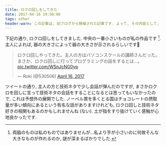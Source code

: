 ```yaml
---
title: ロクロ回しをしてきた
date: 2017-04-16 19:50:00
tags: other
header-warn: この記事は, 旧ブログから移植された記事です. よって, その内容として, 旧ブログに依存した文脈が含まれている可能性があります. 予めご了承下さい.
---
```


下記の通り, ロクロ回しをしてきました.
中央の一番小さいものが私の作品です [^1].
主人によれば, 器の大きさによって器の大きさが示されるらしいです:thinking:

<blockquote class="twitter-tweet tw-align-center"><p lang="ja" dir="ltr">ロクロ回しやってきた。主人の方はパソコンスクールの講師さんだった。まさか、ロクロ回しに行ってプログラミングの話をするとは…。 <a href="https://t.co/WSnJcNG0yp">pic.twitter.com/WSnJcNG0yp</a></p>&mdash; Roki (@530506) <a href="https://twitter.com/530506/status/853509025387773952?ref_src=twsrc%5Etfw">April 16, 2017</a></blockquote> <script async src="https://platform.twitter.com/widgets.js" charset="utf-8"></script>

<!--more-->

ツイートの通り, 主人の方と技術ネタで少し会話が弾んだのですが, 
まさかロクロを回しに言って技術ネタの会話をすることになるとは思ってもいなかったので,
これは予想外の展開でした.
ノーベル賞を多くとる国はチョコレートの摂取量が多い傾向にあるという有名な話がありますけれども,
ロクロ回しと技術ネタ好きの相関もあるのかもしれませんね (ない).
土が指をすり抜けていく感触が心地良かったです.

[^1]: 両脇のものは私のものではありませんが...私より手が小さいのに何故そんな大きなものが作れるのか, 
謎が深まるばかりでした.
